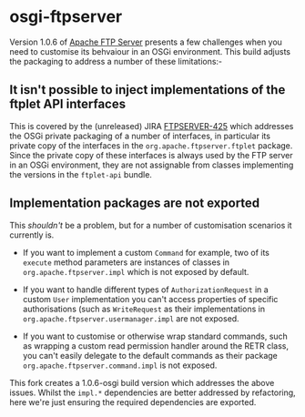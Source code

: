 osgi-ftpserver
==============

Version 1.0.6 of [Apache FTP Server](http://mina.apache.org/ftpserver-project/) presents a few challenges when you need to customise its behvaiour in an OSGi environment. This build adjusts the packaging to address a number of these limitations:-

It isn't possible to inject implementations of the ftplet API interfaces
------------------------------------------------------------------------
This is covered by the (unreleased) JIRA [FTPSERVER-425](https://issues.apache.org/jira/browse/FTPSERVER-425) which addresses the OSGi private packaging of a number of interfaces, in particular its private copy of the interfaces in the `org.apache.ftpserver.ftplet`
package. Since the private copy of these interfaces is always used by the FTP server in an OSGi environment, they are not assignable from classes implementing the versions in the `ftplet-api` bundle.

Implementation packages are not exported
----------------------------------------
This *shouldn't* be a problem, but for a number of customisation scenarios it currently is. 

 * If you want to implement a custom `Command` for example, two of its `execute` method parameters are instances of classes in `org.apache.ftpserver.impl` which is not exposed by default.
 
 * If you want to handle different types of `AuthorizationRequest` in a custom `User` implementation you can't access properties of specific authorisations (such as `WriteRequest` as their implementations in `org.apache.ftpserver.usermanager.impl` are not exposed.
 
 * If you want to customise or otherwise wrap standard commands, such as wrapping a custom read permission handler around the RETR class, you can't easily delegate to the default commands as their package `org.apache.ftpserver.command.impl` is not exposed. 


This fork creates a 1.0.6-osgi build version which addresses the above issues. Whilst the `impl.*` dependencies are better addressed by refactoring, here we're just ensuring the required dependencies are exported.


 